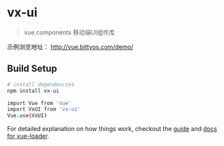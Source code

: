 # vx-ui

> vue components 移动端UI组件库
>
示例浏览地址：
http://vue.bittyos.com/demo/

## Build Setup

``` bash
# install dependencies
npm install vx-ui

import Vue from 'vue'
import VxUI from 'vx-ui'
Vue.use(VxUI)

```

For detailed explanation on how things work, checkout the [guide](http://vuejs-templates.github.io/webpack/) and [docs for vue-loader](http://vuejs.github.io/vue-loader).
